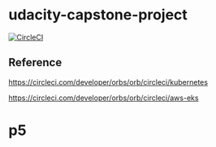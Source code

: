 # udacity-capstone-project

[![CircleCI](https://circleci.com/gh/sisihlia/udacity-capstone-project.svg?style=svg)](https://circleci.com/gh/sisihlia/udacity-capstone-project)


## Reference
  https://circleci.com/developer/orbs/orb/circleci/kubernetes
  
  https://circleci.com/developer/orbs/orb/circleci/aws-eks

# p5
